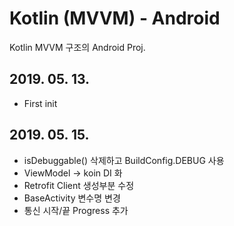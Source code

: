 Kotlin (MVVM) - Android
======================

Kotlin MVVM 구조의 Android Proj.



## 2019. 05. 13.
- First init
## 2019. 05. 15.
- isDebuggable() 삭제하고 BuildConfig.DEBUG 사용
- ViewModel -> koin DI 화 
- Retrofit Client 생성부분 수정
- BaseActivity 변수명 변경
- 통신 시작/끝 Progress 추가

